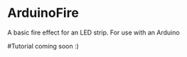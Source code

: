 # ArduinoFire
A basic fire effect for an LED strip. For use with an Arduino

#Tutorial coming soon :)

